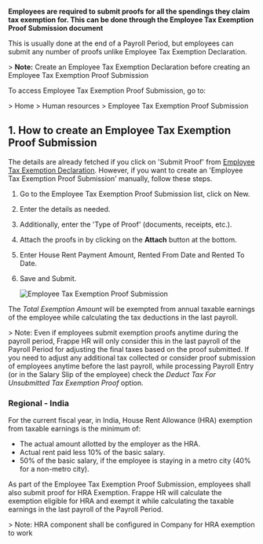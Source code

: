**Employees are required to submit proofs for all the spendings they claim tax exemption for. This can be done through the Employee Tax Exemption Proof Submission document**

This is usually done at the end of a Payroll Period, but employees can submit any number of proofs unlike Employee Tax Exemption Declaration.

\> **Note:** Create an Employee Tax Exemption Declaration before creating an Employee Tax Exemption Proof Submission

To access Employee Tax Exemption Proof Submission, go to:

\> Home > Human resources > Employee Tax Exemption Proof Submission

## 1\. How to create an Employee Tax Exemption Proof Submission

The details are already fetched if you click on 'Submit Proof' from [Employee Tax Exemption Declaration](https://docs.erpnext.com/docs/v14/user/manual/en/human-resources/employee-tax-exemption-declaration). However, if you want to create an 'Employee Tax Exemption Proof Submission' manually, follow these steps.

1.  Go to the Employee Tax Exemption Proof Submission list, click on New.
2.  Enter the details as needed.
3.  Additionally, enter the 'Type of Proof' (documents, receipts, etc.).
4.  Attach the proofs in by clicking on the **Attach** button at the bottom.
5.  Enter House Rent Payment Amount, Rented From Date and Rented To Date.
6.  Save and Submit.
    
    ![Employee Tax Exemption Proof Submission](https://docs.erpnext.com/files/employee-tax-exemption-proof-submission.png)
    

The _Total Exemption Amount_ will be exempted from annual taxable earnings of the employee while calculating the tax deductions in the last payroll.

\> Note: Even if employees submit exemption proofs anytime during the payroll period, Frappe HR will only consider this in the last payroll of the Payroll Period for adjusting the final taxes based on the proof submitted. If you need to adjust any additional tax collected or consider proof submission of employees anytime before the last payroll, while processing Payroll Entry (or in the Salary Slip of the employee) check the _Deduct Tax For Unsubmitted Tax Exemption Proof_ option.

### Regional - India

For the current fiscal year, in India, House Rent Allowance (HRA) exemption from taxable earnings is the minimum of:

*   The actual amount allotted by the employer as the HRA.
*   Actual rent paid less 10% of the basic salary.
*   50% of the basic salary, if the employee is staying in a metro city (40% for a non-metro city).

As part of the Employee Tax Exemption Proof Submission, employees shall also submit proof for HRA Exemption. Frappe HR will calculate the exemption eligible for HRA and exempt it while calculating the taxable earnings in the last payroll of the Payroll Period.

\> Note: HRA component shall be configured in Company for HRA exemption to work
